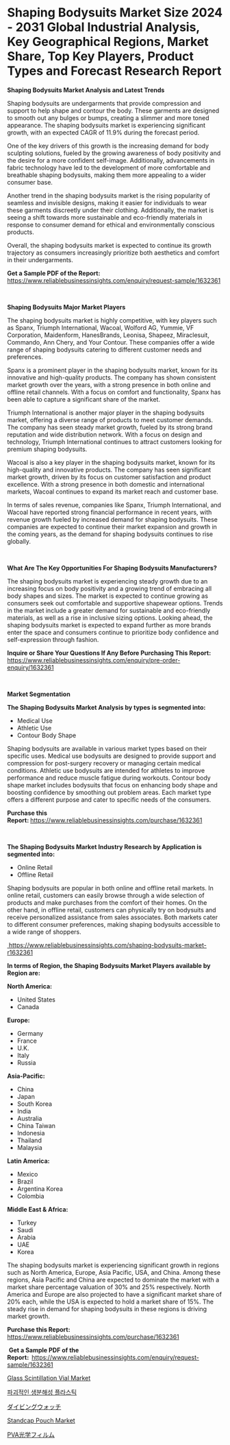 <p><h1>Shaping Bodysuits Market Size 2024 - 2031 Global Industrial Analysis, Key Geographical Regions, Market Share, Top Key Players, Product Types and Forecast Research Report</h1></p><p><strong>Shaping Bodysuits Market Analysis and Latest Trends</strong></p>
<p><p>Shaping bodysuits are undergarments that provide compression and support to help shape and contour the body. These garments are designed to smooth out any bulges or bumps, creating a slimmer and more toned appearance. The shaping bodysuits market is experiencing significant growth, with an expected CAGR of 11.9% during the forecast period.</p><p>One of the key drivers of this growth is the increasing demand for body sculpting solutions, fueled by the growing awareness of body positivity and the desire for a more confident self-image. Additionally, advancements in fabric technology have led to the development of more comfortable and breathable shaping bodysuits, making them more appealing to a wider consumer base.</p><p>Another trend in the shaping bodysuits market is the rising popularity of seamless and invisible designs, making it easier for individuals to wear these garments discreetly under their clothing. Additionally, the market is seeing a shift towards more sustainable and eco-friendly materials in response to consumer demand for ethical and environmentally conscious products.</p><p>Overall, the shaping bodysuits market is expected to continue its growth trajectory as consumers increasingly prioritize both aesthetics and comfort in their undergarments.</p></p>
<p><strong>Get a Sample PDF of the Report:&nbsp;</strong> <a href="https://www.reliablebusinessinsights.com/enquiry/request-sample/1632361">https://www.reliablebusinessinsights.com/enquiry/request-sample/1632361</a></p>
<p>&nbsp;</p>
<p><strong>Shaping Bodysuits Major Market Players</strong></p>
<p><p>The shaping bodysuits market is highly competitive, with key players such as Spanx, Triumph International, Wacoal, Wolford AG, Yummie, VF Corporation, Maidenform, HanesBrands, Leonisa, Shapeez, Miraclesuit, Commando, Ann Chery, and Your Contour. These companies offer a wide range of shaping bodysuits catering to different customer needs and preferences.</p><p>Spanx is a prominent player in the shaping bodysuits market, known for its innovative and high-quality products. The company has shown consistent market growth over the years, with a strong presence in both online and offline retail channels. With a focus on comfort and functionality, Spanx has been able to capture a significant share of the market.</p><p>Triumph International is another major player in the shaping bodysuits market, offering a diverse range of products to meet customer demands. The company has seen steady market growth, fueled by its strong brand reputation and wide distribution network. With a focus on design and technology, Triumph International continues to attract customers looking for premium shaping bodysuits.</p><p>Wacoal is also a key player in the shaping bodysuits market, known for its high-quality and innovative products. The company has seen significant market growth, driven by its focus on customer satisfaction and product excellence. With a strong presence in both domestic and international markets, Wacoal continues to expand its market reach and customer base.</p><p>In terms of sales revenue, companies like Spanx, Triumph International, and Wacoal have reported strong financial performance in recent years, with revenue growth fueled by increased demand for shaping bodysuits. These companies are expected to continue their market expansion and growth in the coming years, as the demand for shaping bodysuits continues to rise globally.</p></p>
<p>&nbsp;</p>
<p><strong>What Are The Key Opportunities For Shaping Bodysuits Manufacturers?</strong></p>
<p><p>The shaping bodysuits market is experiencing steady growth due to an increasing focus on body positivity and a growing trend of embracing all body shapes and sizes. The market is expected to continue growing as consumers seek out comfortable and supportive shapewear options. Trends in the market include a greater demand for sustainable and eco-friendly materials, as well as a rise in inclusive sizing options. Looking ahead, the shaping bodysuits market is expected to expand further as more brands enter the space and consumers continue to prioritize body confidence and self-expression through fashion.</p></p>
<p><strong>Inquire or Share Your Questions If Any Before Purchasing This Report:</strong> <a href="https://www.reliablebusinessinsights.com/enquiry/pre-order-enquiry/1632361">https://www.reliablebusinessinsights.com/enquiry/pre-order-enquiry/1632361</a></p>
<p>&nbsp;</p>
<p><strong>Market Segmentation</strong></p>
<p><strong>The Shaping Bodysuits Market Analysis by types is segmented into:</strong></p>
<p><ul><li>Medical Use</li><li>Athletic Use</li><li>Contour Body Shape</li></ul></p>
<p><p>Shaping bodysuits are available in various market types based on their specific uses. Medical use bodysuits are designed to provide support and compression for post-surgery recovery or managing certain medical conditions. Athletic use bodysuits are intended for athletes to improve performance and reduce muscle fatigue during workouts. Contour body shape market includes bodysuits that focus on enhancing body shape and boosting confidence by smoothing out problem areas. Each market type offers a different purpose and cater to specific needs of the consumers.</p></p>
<p><strong>Purchase this Report:&nbsp;</strong><a href="https://www.reliablebusinessinsights.com/purchase/1632361">https://www.reliablebusinessinsights.com/purchase/1632361</a></p>
<p>&nbsp;</p>
<p><strong>The Shaping Bodysuits Market Industry Research by Application is segmented into:</strong></p>
<p><ul><li>Online Retail</li><li>Offline Retail</li></ul></p>
<p><p>Shaping bodysuits are popular in both online and offline retail markets. In online retail, customers can easily browse through a wide selection of products and make purchases from the comfort of their homes. On the other hand, in offline retail, customers can physically try on bodysuits and receive personalized assistance from sales associates. Both markets cater to different consumer preferences, making shaping bodysuits accessible to a wide range of shoppers.</p></p>
<p><a href="https://www.reliablebusinessinsights.com/shaping-bodysuits-market-r1632361">&nbsp;https://www.reliablebusinessinsights.com/shaping-bodysuits-market-r1632361</a></p>
<p><strong>In terms of Region, the Shaping Bodysuits Market Players available by Region are:</strong></p>
<p>
    <p> <strong> North America: </strong>
        <ul>
            <li>United States</li>
            <li>Canada</li>
        </ul>
        </p> 
    <p> <strong> Europe: </strong>
        <ul>
            <li>Germany</li>
            <li>France</li>
            <li>U.K.</li>
            <li>Italy</li>
            <li>Russia</li>
        </ul>
        </p> 
    <p> <strong> Asia-Pacific: </strong>
        <ul>
            <li>China</li>
            <li>Japan</li>
            <li>South Korea</li>
            <li>India</li>
            <li>Australia</li>
            <li>China Taiwan</li>
            <li>Indonesia</li>
            <li>Thailand</li>
            <li>Malaysia</li>
        </ul>
        </p> 
    <p> <strong> Latin America: </strong>
        <ul>
            <li>Mexico</li>
            <li>Brazil</li>
            <li>Argentina Korea</li>
            <li>Colombia</li>
        </ul>
        </p> 
    <p> <strong> Middle East & Africa: </strong>
        <ul>
            <li>Turkey</li>
            <li>Saudi</li>
            <li>Arabia</li>
            <li>UAE</li>
            <li>Korea</li>
        </ul>
    </p>
    </p>
<p><p>The shaping bodysuits market is experiencing significant growth in regions such as North America, Europe, Asia Pacific, USA, and China. Among these regions, Asia Pacific and China are expected to dominate the market with a market share percentage valuation of 30% and 25% respectively. North America and Europe are also projected to have a significant market share of 20% each, while the USA is expected to hold a market share of 15%. The steady rise in demand for shaping bodysuits in these regions is driving market growth.</p></p>
<p><strong>Purchase this Report: </strong><a href="https://www.reliablebusinessinsights.com/purchase/1632361">https://www.reliablebusinessinsights.com/purchase/1632361</a></p>
<p>&nbsp;<strong>Get a Sample PDF of the Report:&nbsp;&nbsp;</strong><a href="https://www.reliablebusinessinsights.com/enquiry/request-sample/1632361">https://www.reliablebusinessinsights.com/enquiry/request-sample/1632361</a></p>
<p><strong></strong></p>
<p><p><a href="https://github.com/HenrietteMills1/Market-Research-Report-List-1/blob/main/glass-scintillation-vial-market.md">Glass Scintillation Vial Market</a></p><p><a href="https://github.com/darrellockm3ytan895656/Market-Research-Report-List-2/blob/main/9558771150942.md">파괴적인 생분해성 플라스틱</a></p><p><a href="https://github.com/oafhukehf4709715/Market-Research-Report-List-2/blob/main/3557986143200.md">ダイビングウォッチ</a></p><p><a href="https://github.com/alexxisgm/Market-Research-Report-List-1/blob/main/standcap-pouch-market.md">Standcap Pouch Market</a></p><p><a href="https://github.com/LuzHills1972/Market-Research-Report-List-1/blob/main/8061523143199.md">PVA光学フィルム</a></p></p>